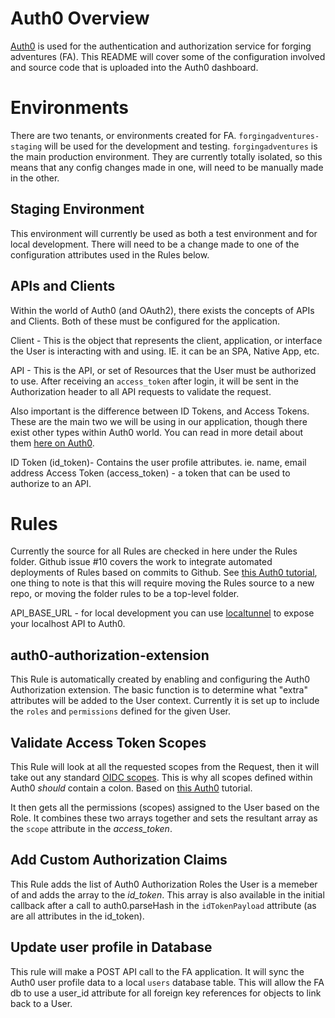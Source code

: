 # Auth0 Overview

[Auth0](https://auth0.com/) is used for the authentication and authorization service for forging adventures (FA). This README will cover some of the configuration involved and source code that is uploaded into the Auth0 dashboard. 

# Environments

There are two tenants, or environments created for FA. `forgingadventures-staging` will be used for the development and testing. `forgingadventures` is the main production environment. They are currently totally isolated, so this means that any config changes made in one, will need to be manually made in the other. 

## Staging Environment

This environment will currently be used as both a test environment and for local development. There will need to be a change made to one of the configuration attributes used in the Rules below. 

## APIs and Clients

Within the world of Auth0 (and OAuth2), there exists the concepts of APIs and Clients. Both of these must be configured for the application. 

Client - This is the object that represents the client, application, or interface the User is interacting with and using. IE. it can be an SPA, Native App, etc. 

API - This is the API, or set of Resources that the User must be authorized to use. After receiving an `access_token` after login, it will be sent in the Authorization header to all API requests to validate the request. 

Also important is the difference between ID Tokens, and Access Tokens. These are the main two we will be using in our application, though there exist other types within Auth0 world. You can read in more detail about them [here on Auth0](https://auth0.com/docs/tokens).

ID Token (id_token)- Contains the user profile attributes. ie. name, email address
Access Token (access_token) - a token that can be used to authorize to an API.

# Rules

Currently the source for all Rules are checked in here under the Rules folder. 
Github issue #10 covers the work to integrate automated deployments of Rules based on commits to Github. See [this Auth0 tutorial](https://auth0.com/docs/extensions/github-deploy), one thing to note is that this will require moving the Rules source to a new repo, or moving the folder rules to be a top-level folder.

API_BASE_URL - for local development you can use [localtunnel](https://localtunnel.github.io/www/) to expose your localhost API to Auth0. 

## auth0-authorization-extension

This Rule is automatically created by enabling and configuring the Auth0 Authorization extension. The basic function is to determine what "extra" attributes will be added to the User context. Currently it is set up to include the `roles` and `permissions` defined for the given User.

## Validate Access Token Scopes

This Rule will look at all the requested scopes from the Request, then it will take out any standard [OIDC scopes](http://openid.net/specs/openid-connect-core-1_0.html#ScopeClaims). This is why all scopes defined within Auth0 *should* contain a colon. Based on [this Auth0](https://auth0.com/docs/architecture-scenarios/application/spa-api/part-2#create-a-rule-to-validate-token-scopes) tutorial.

It then gets all the permissions (scopes) assigned to the User based on the Role. It combines these two arrays together and sets the resultant array as the `scope` attribute in the *access_token*. 

## Add Custom Authorization Claims

This Rule adds the list of Auth0 Authorization Roles the User is a memeber of and adds the array to the *id_token*. This array is also available in the initial callback after a call to auth0.parseHash in the `idTokenPayload` attribute (as are all attributes in the id_token). 

## Update user profile in Database

This rule will make a POST API call to the FA application. It will sync the Auth0 user profile data to a local `users` database table. This will allow the FA db to use a user_id attribute for all foreign key references for objects to link back to a User. 
